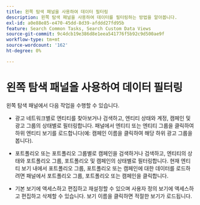 ```yaml
---
title: 왼쪽 탐색 패널을 사용하여 데이터 필터링
description: 왼쪽 탐색 패널을 사용하여 데이터를 필터링하는 방법을 알아봅니다.
exl-id: a0e88e85-e470-45dd-8d39-afddd27fd95b
feature: Search Common Tasks, Search Custom Data Views
source-git-commit: 9c4dcb19e386d8e1eea541776f5b92c9d500ae9f
workflow-type: tm+mt
source-wordcount: '162'
ht-degree: 0%

---
```


# 왼쪽 탐색 패널을 사용하여 데이터 필터링

왼쪽 탐색 패널에서 다음 작업을 수행할 수 있습니다.

* 광고 네트워크별로 엔티티를 찾아보거나 검색하고, 엔티티 상태와 계정, 캠페인 및 광고 그룹의 상태별로 필터링합니다. 패널에서 엔티티 또는 엔티티 그룹을 클릭하여 하위 엔티티 보기를 로드합니다(예: 캠페인 이름을 클릭하여 해당 하위 광고 그룹을 봅니다).

* 포트폴리오 또는 포트폴리오 그룹별로 캠페인을 검색하거나 검색하고, 엔티티의 상태와 포트폴리오 그룹, 포트폴리오 및 캠페인의 상태별로 필터링합니다. 현재 엔티티 보기 내에서 포트폴리오 그룹, 포트폴리오 또는 캠페인에 대한 데이터를 로드하려면 패널에서 포트폴리오 그룹, 포트폴리오 또는 캠페인을 클릭합니다.

* 기본 보기에 액세스하고 편집하고 재설정할 수 있으며 사용자 정의 보기에 액세스하고 편집하고 삭제할 수 있습니다. 보기 이름을 클릭하면 적절한 보기가 로드됩니다.
